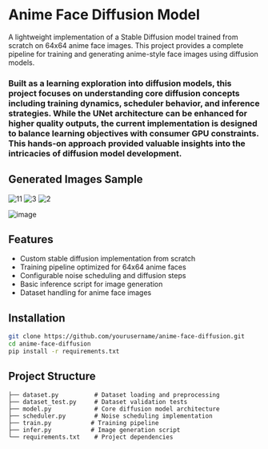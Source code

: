 # Anime Face Diffusion Model

A lightweight implementation of a Stable Diffusion model trained from scratch on 64x64 anime face images. This project provides a complete pipeline for training and generating anime-style face images using diffusion models.

### Built as a learning exploration into diffusion models, this project focuses on understanding core diffusion concepts including training dynamics, scheduler behavior, and inference strategies. While the UNet architecture can be enhanced for higher quality outputs, the current implementation is designed to balance learning objectives with consumer GPU constraints. This hands-on approach provided valuable insights into the intricacies of diffusion model development.

## Generated Images Sample

![11](https://github.com/user-attachments/assets/d0cb7297-027d-437e-b06c-905f41d4a7d5)
![3](https://github.com/user-attachments/assets/a06dfed3-f5b3-49d5-9f9c-38837f3382e5)
![2](https://github.com/user-attachments/assets/d06aa732-79a4-427d-9cf1-00e9efcc0996)

![image](https://github.com/user-attachments/assets/8c081e0c-82f5-467c-8f49-271539a6d856)

## Features

* Custom stable diffusion implementation from scratch
* Training pipeline optimized for 64x64 anime faces
* Configurable noise scheduling and diffusion steps
* Basic inference script for image generation
* Dataset handling for anime face images

## Installation

```bash
git clone https://github.com/yourusername/anime-face-diffusion.git
cd anime-face-diffusion
pip install -r requirements.txt
```

## Project Structure

```
├── dataset.py          # Dataset loading and preprocessing
├── dataset_test.py     # Dataset validation tests
├── model.py            # Core diffusion model architecture
├── scheduler.py        # Noise scheduling implementation
├── train.py           # Training pipeline
├── infer.py           # Image generation script
└── requirements.txt    # Project dependencies
```

